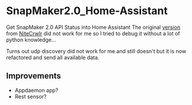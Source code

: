 # SnapMaker2.0_Home-Assistant

Get SnapMaker 2.0 API Status into Home Assistant
The original [version](https://github.com/NiteCrwlr/playground/blob/main/SNStatus/SNStatusV2.py) from [NiteCrwlr](https://github.com/NiteCrwlr) did not work for me so I tried to debug it without a lot of python knowledge...

Turns out udp discovery did not work for me and still doesn't but it is now refactored and send all available data.

## Improvements

* Appdaemon app?
* Rest sensor?
